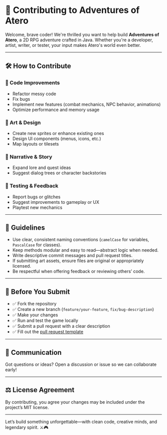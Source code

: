 # 🤝 Contributing to Adventures of Atero

Welcome, brave coder! We're thrilled you want to help build **Adventures of Atero**, a 2D RPG adventure crafted in Java. Whether you're a developer, artist, writer, or tester, your input makes Atero's world even better.

---

## 🛠 How to Contribute

### 🧹 Code Improvements
- Refactor messy code
- Fix bugs
- Implement new features (combat mechanics, NPC behavior, animations)
- Optimize performance and memory usage

### 🎨 Art & Design
- Create new sprites or enhance existing ones
- Design UI components (menus, icons, etc.)
- Map layouts or tilesets

### 📖 Narrative & Story
- Expand lore and quest ideas
- Suggest dialog trees or character backstories

### 🧪 Testing & Feedback
- Report bugs or glitches
- Suggest improvements to gameplay or UX
- Playtest new mechanics

---

## 🧭 Guidelines

- Use clear, consistent naming conventions (`camelCase` for variables, `PascalCase` for classes).
- Keep methods modular and easy to read—abstract logic when needed.
- Write descriptive commit messages and pull request titles.
- If submitting art assets, ensure files are original or appropriately licensed.
- Be respectful when offering feedback or reviewing others’ code.

---

## 🚨 Before You Submit

- ✅ Fork the repository
- ✅ Create a new branch (`feature/your-feature`, `fix/bug-description`)
- ✅ Make your changes
- ✅ Run and test the game locally
- ✅ Submit a pull request with a clear description
- ✅ Fill out the [pull request template](./PULL_REQUEST_TEMPLATE.md)

---

## 💬 Communication

Got questions or ideas? Open a discussion or issue so we can collaborate early!

---

## ⚖️ License Agreement

By contributing, you agree your changes may be included under the project’s MIT license.

---

Let’s build something unforgettable—with clean code, creative minds, and legendary spirit. ⚔️🎮